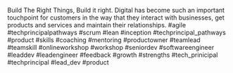 Build The Right Things, Build it right. 
Digital has become such an important touchpoint for customers in the way that they interact with businesses, get products and services and maintain their relationships.
#agile  #techprincipalpathways #scrum #lean #inception #techprincipal_pathways  #product #skills #coaching  #mentoring #productowner  #teamlead
#teamskill  #onlineworkshop #workshop #seniordev #softwareengineer #leaddev #leadengineer #feedback #growth #strengths #tech_prinicipal #techprincipal #lead_dev #product 